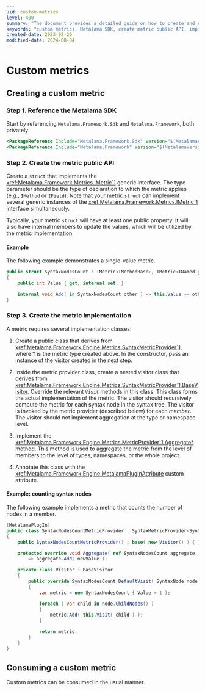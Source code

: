 ```yaml
---
uid: custom-metrics
level: 400
summary: "The document provides a detailed guide on how to create and consume custom metrics using the Metalama SDK, including steps on referencing the SDK, creating the metric public API, and implementing the metric."
keywords: "custom metrics, Metalama SDK, create metric public API, implement metric, .NET, IMetric interface, SyntaxMetricProvider, MetalamaPlugInAttribute"
created-date: 2023-02-20
modified-date: 2024-08-04
---
```


# Custom metrics

## Creating a custom metric

### Step 1. Reference the Metalama SDK

Start by referencing `Metalama.Framework.Sdk` and `Metalama.Framework`, both privately:

```xml
<PackageReference Include="Metalama.Framework.Sdk" Version="$(MetalamaVersion)" PrivateAssets="all" />
<PackageReference Include="Metalama.Framework" Version="$(MetalamaVersion)" PrivateAssets="all" />
```

### Step 2. Create the metric public API

Create a `struct` that implements the <xref:Metalama.Framework.Metrics.IMetric`1> generic interface. The type parameter should be the type of declaration to which the metric applies (e.g., `IMethod` or `IField`). Note that your metric `struct` can implement several generic instances of the <xref:Metalama.Framework.Metrics.IMetric`1> interface simultaneously.

Typically, your metric `struct` will have at least one public property. It will also have internal members to update the values, which will be utilized by the metric implementation.

#### Example

The following example demonstrates a single-value metric.

```cs
public struct SyntaxNodesCount : IMetric<IMethodBase>, IMetric<INamedType>, IMetric<INamespace>, IMetric<ICompilation>
{
    public int Value { get; internal set; }

    internal void Add( in SyntaxNodesCount other ) => this.Value += other.Value;
}
```

### Step 3. Create the metric implementation

A metric requires several implementation classes:

1. Create a public class that derives from <xref:Metalama.Framework.Engine.Metrics.SyntaxMetricProvider`1>, where `T` is the metric type created above. In the constructor, pass an instance of the visitor created in the next step.

2. Inside the metric provider class, create a nested visitor class that derives from <xref:Metalama.Framework.Engine.Metrics.SyntaxMetricProvider`1.BaseVisitor>. Override the relevant `Visit` methods in this class. This class forms the actual implementation of the metric. The visitor should recursively compute the metric for each syntax node in the syntax tree. The visitor is invoked by the metric provider (described below) for each _member_. The visitor should not implement aggregation at the type or namespace level.

3. Implement the <xref:Metalama.Framework.Engine.Metrics.MetricProvider`1.Aggregate*> method. This method is used to aggregate the metric from the level of members to the level of types, namespaces, or the whole project.

4. Annotate this class with the <xref:Metalama.Framework.Engine.MetalamaPlugInAttribute> custom attribute.

#### Example: counting syntax nodes

The following example implements a metric that counts the number of nodes in a member.

```cs
[MetalamaPlugIn]
public class SyntaxNodesCountMetricProvider : SyntaxMetricProvider<SyntaxNodesCount>
{
    public SyntaxNodesCountMetricProvider() : base( new Visitor() ) { }

    protected override void Aggregate( ref SyntaxNodesCount aggregate, in SyntaxNodesCount newValue )
        => aggregate.Add( newValue );

    private class Visitor : BaseVisitor
    {
        public override SyntaxNodesCount DefaultVisit( SyntaxNode node )
        {
            var metric = new SyntaxNodesCount { Value = 1 };

            foreach ( var child in node.ChildNodes() )
            {
                metric.Add( this.Visit( child ) );
            }

            return metric;
        }
    }        
}
```

## Consuming a custom metric

Custom metrics can be consumed in the usual manner.

[comment]: # (TODO: what does "as usual" mean? a link or a short explanation would be useful)

[comment]: # (TODO: Testing a custom metric)



